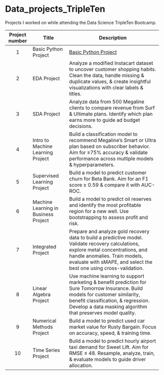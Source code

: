 # Data_projects_TripleTen
Projects I worked on while attending the Data Science TripleTen Bootcamp.


| Project number | Title | Description |
| :-----------: | ----------- |----------- |
| 1 | Basic Python Project | [Basic Python Project](Basic_Python_Project/README.md) | Analyze IMDb data on TV shows from the “Golden Age” era to test if highly-rated titles also receive the most votes. Focus on validating this assumption through data-driven insights. |
| 2 | EDA Project | Analyze a modified Instacart dataset to uncover customer shopping habits. Clean the data, handle missing & duplicate values, & create insightful visualizations with clear labels & titles. |
| 3 | SDA Project | Analyze data from 500 Megaline clients to compare revenue from Surf & Ultimate plans. Identify which plan earns more to guide ad budget decisions. |
| 4 | Intro to Machine Learning Project | Build a classification model to recommend Megaline’s Smart or Ultra plan based on subscriber behavior. Aim for ≥75% accuracy & validate performance across multiple models & hyperparameters. |
| 5 | Supervised Learning Project | Build a model to predict customer churn for Beta Bank. Aim for an F1 score ≥ 0.59 & compare it with AUC-ROC. |
| 6 | Machine Learning in Business Project | Build a model to predict oil reserves and identify the most profitable region for a new well. Use bootstrapping to assess profit and risk. |
| 7 | Integrated Project | Prepare and analyze gold recovery data to build a predictive model. Validate recovery calculations, explore metal concentrations, and handle anomalies. Train models, evaluate with sMAPE, and select the best one using cross-validation. |
| 8 | Linear Algebra Project | Use machine learning to support marketing & benefit prediction for Sure Tomorrow Insurance. Build models for customer similarity, benefit classification, & regression. Develop a data masking algorithm that preserves model quality. |
| 9 | Numerical Methods Project | Build a model to predict used car market value for Rusty Bargain. Focus on accuracy, speed, & training time. |
| 10 | Time Series Project | Build a model to predict hourly airport taxi demand for Sweet Lift. Aim for RMSE ≤ 48. Resample, analyze, train, & evaluate models to guide driver allocation. |

